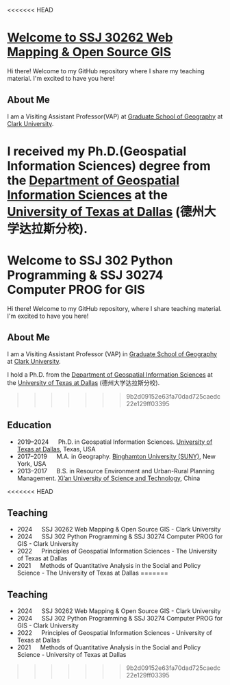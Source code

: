<<<<<<< HEAD
# [Welcome to SSJ 30262 Web Mapping & Open Source GIS](https://gisynw.github.io/ssj-30262/)

Hi there! Welcome to my GitHub repository where I share my teaching material. I'm excited to have you here!

## About Me

I am a Visiting Assistant Professor(VAP) at [Graduate School of Geography](https://www.clarku.edu/departments/geography/) at [Clark University](https://www.clarku.edu/). 

I received my Ph.D.(Geospatial Information Sciences) degree from the [Department of Geospatial Information Sciences](https://epps.utdallas.edu/about/programs/geospatial-information-sciences/) at the [University of Texas at Dallas](https://www.utdallas.edu/) (德州大学达拉斯分校).
=======
# Welcome to SSJ 302 Python Programming & SSJ 30274 Computer PROG for GIS

Hi there! Welcome to my GitHub repository, where I share teaching material. I'm excited to have you here!

## About Me

I am a Visiting Assistant Professor (VAP) in [Graduate School of Geography](https://www.clarku.edu/departments/geography/) at [Clark University](https://www.clarku.edu/). 

I hold a Ph.D. from the [Department of Geospatial Information Sciences](https://epps.utdallas.edu/about/programs/geospatial-information-sciences/) at the [University of Texas at Dallas](https://www.utdallas.edu/) (德州大学达拉斯分校).
>>>>>>> 9b2d09152e63fa70dad725caedc22e129ff03395

## Education

- 2019–2024 &emsp; Ph.D. in Geospatial Information Sciences. [University of Texas at Dallas](https://epps.utdallas.edu/about/programs/geospatial-information-sciences/), Texas, USA
- 2017–2019 &emsp; M.A. in Geography. [Binghamton University (SUNY)](https://www.binghamton.edu/geography/), New York, USA
- 2013–2017 &emsp; B.S. in  Resource Environment and Urban-Rural Planning Management. [Xi’an University of Science and Technology](https://en.xust.edu.cn/), China

<<<<<<< HEAD

## Teaching
- 2024 &emsp;  SSJ 30262 Web Mapping & Open Source GIS - Clark University
- 2024  &emsp; SSJ 302 Python Programming & SSJ 30274 Computer PROG for GIS - Clark University
- 2022  &emsp; Principles of Geospatial Information Sciences - The University of Texas at Dallas
- 2021  &emsp; Methods of Quantitative Analysis in the Social and Policy Science - The University of Texas at Dallas
=======
## Teaching
- 2024 &emsp;  SSJ 30262 Web Mapping & Open Source GIS - Clark University
- 2024  &emsp; SSJ 302 Python Programming & SSJ 30274 Computer PROG for GIS - Clark University
- 2022  &emsp; Principles of Geospatial Information Sciences -  University of Texas at Dallas
- 2021  &emsp; Methods of Quantitative Analysis in the Social and Policy Science - University of Texas at Dallas
>>>>>>> 9b2d09152e63fa70dad725caedc22e129ff03395
